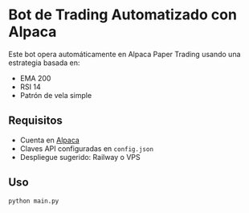 # Bot de Trading Automatizado con Alpaca

Este bot opera automáticamente en Alpaca Paper Trading usando una estrategia basada en:

- EMA 200
- RSI 14
- Patrón de vela simple

## Requisitos

- Cuenta en [Alpaca](https://alpaca.markets)
- Claves API configuradas en `config.json`
- Despliegue sugerido: Railway o VPS

## Uso

```bash
python main.py
```
